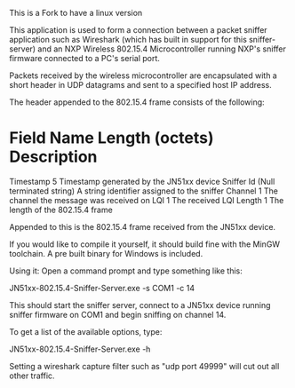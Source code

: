 This is a Fork to have a linux version

This application is used to form a connection between a packet sniffer application such as Wireshark (which has built in support for this sniffer-server)
and an NXP Wireless 802.15.4 Microcontroller running NXP's sniffer firmware connected to a PC's serial port.

Packets received by the wireless microcontroller are encapsulated with a short header
in UDP datagrams and sent to a specified host IP address. 


The header appended to the 802.15.4 frame consists of the following:

Field Name      Length (octets)       Description
==========================================================================

Timestamp           5                           Timestamp generated by the JN51xx device
Sniffer Id          (Null terminated string)    A string identifier assigned to the sniffer
Channel             1                           The channel the message was received on
LQI                 1                           The received LQI
Length              1                           The length of the 802.15.4 frame


Appended to this is the 802.15.4 frame received from the JN51xx device.

If you would like to compile it yourself, it should build fine with the MinGW toolchain.
A pre built binary for Windows is included.

Using it:
Open a command prompt and type something like this:

JN51xx-802.15.4-Sniffer-Server.exe -s COM1 -c 14

This should start the sniffer server, connect to a JN51xx device running sniffer firmware on COM1 and begin sniffing on channel 14.

To get a list of the available options, type:

JN51xx-802.15.4-Sniffer-Server.exe -h  


Setting a wireshark capture filter such as "udp port 49999" will cut out all other traffic.
